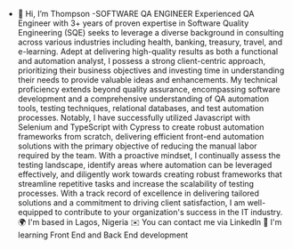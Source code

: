 - 👋 Hi, I’m Thompson
-SOFTWARE QA ENGINEER
Experienced QA Engineer with 3+ years of proven expertise in Software Quality Engineering (SQE) seeks to leverage a diverse background in consulting across various industries including health, banking, treasury, travel, and e-learning.
Adept at delivering high-quality results as both a functional and automation analyst, I possess a strong client-centric approach, prioritizing their business objectives and investing time in understanding their needs to provide valuable ideas and enhancements.
My technical proficiency extends beyond quality assurance, encompassing software development and a comprehensive understanding of QA automation tools, testing techniques, relational databases, and test automation processes.
Notably, I have successfully utilized Javascript with Selenium and TypeScript with Cypress to create robust automation frameworks from scratch, delivering efficient front-end automation solutions with the primary objective of reducing the manual labor required by the team. With a proactive mindset,
I continually assess the testing landscape, identify areas where automation can be leveraged effectively, and diligently work towards creating robust frameworks that streamline repetitive tasks and increase the scalability of testing processes.
With a track record of excellence in delivering tailored solutions and a commitment to driving client satisfaction, I am well-equipped to contribute to your organization's success in the IT industry.
🌍  I'm based in Lagos, Nigeria
✉️  You can contact me via LinkedIn
🧠  I'm learning Front End and Back End development
